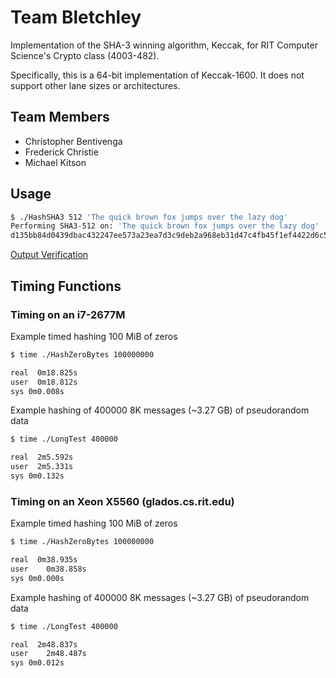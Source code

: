 # Team Bletchley
Implementation of the SHA-3 winning algorithm, Keccak, for RIT Computer Science's Crypto class (4003-482).

Specifically, this is a 64-bit implementation of Keccak-1600. It does not support other lane sizes or architectures.
## Team Members
* Christopher Bentivenga
* Frederick Christie
* Michael Kitson

## Usage
```sh
$ ./HashSHA3 512 'The quick brown fox jumps over the lazy dog'
Performing SHA3-512 on: 'The quick brown fox jumps over the lazy dog'
d135bb84d0439dbac432247ee573a23ea7d3c9deb2a968eb31d47c4fb45f1ef4422d6c531b5b9bd6f449ebcc449ea94d0a8f05f62130fda612da53c79659f609
```
[Output Verification](https://en.wikipedia.org/wiki/Sha3#Examples_of_SHA-3_.28Keccak.29_variants)

## Timing Functions
### Timing on an i7-2677M
Example timed hashing 100 MiB of zeros
```sh
$ time ./HashZeroBytes 100000000

real  0m18.825s
user  0m18.812s
sys 0m0.008s
```
Example hashing of 400000 8K messages (~3.27 GB) of pseudorandom data
```sh
$ time ./LongTest 400000

real  2m5.592s
user  2m5.331s
sys 0m0.132s
```
### Timing on an Xeon X5560 (glados.cs.rit.edu)
Example timed hashing 100 MiB of zeros
```sh
$ time ./HashZeroBytes 100000000

real  0m38.935s
user	0m38.858s
sys	0m0.000s
```
Example hashing of 400000 8K messages (~3.27 GB) of pseudorandom data
```sh
$ time ./LongTest 400000

real  2m48.837s
user	2m48.487s
sys	0m0.012s
```
